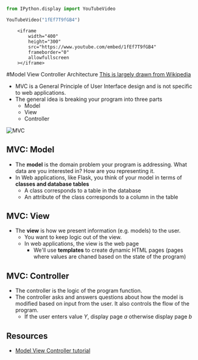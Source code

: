 

```python
from IPython.display import YouTubeVideo

YouTubeVideo("1fEf7T9fGB4")
```





        <iframe
            width="400"
            height="300"
            src="https://www.youtube.com/embed/1fEf7T9fGB4"
            frameborder="0"
            allowfullscreen
        ></iframe>
        



#Model View Controller Architecture
[This is largely drawn from Wikipedia](http://en.wikipedia.org/wiki/Model%E2%80%93view%E2%80%93controller)

* MVC is a General Principle of User Interface design and is not specific to web applications.
* The general idea is breaking your program into three parts
    * Model
    * View
    * Controller
    

![MVC](http://upload.wikimedia.org/wikipedia/commons/f/fd/MVC-Process.png)

## MVC: Model

* The **model** is the domain problem your program is addressing. What data are you interested in? How are you representing it.
* In Web applications, like Flask, you think of your model in terms of **classes and database tables**
    * A class corresponds to a table in the database
    * An attribute of the class corresponds to a column in the table

## MVC: View

* The **view** is how we present information (e.g. models) to the user.
    * You want to keep logic out of the view.
    * In web applications, the view is the web page
        * We'll use **templates** to create dynamic HTML pages (pages where values are chaned based on the state of the program)
        

## MVC: Controller

* The controller is the logic of the program function.
* The controller asks and answers questions about how the model is modified based on input from the user. It also controls the flow of the program.
    * If the user enters value $Y$, display page $a$ otherwise display page $b$

## Resources
* [Model View Controller tutorial](https://realpython.com/blog/python/the-model-view-controller-mvc-paradigm-summarized-with-legos/)


```python

```
